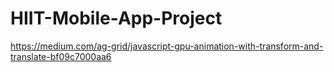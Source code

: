 # HIIT-Mobile-App-Project
https://medium.com/ag-grid/javascript-gpu-animation-with-transform-and-translate-bf09c7000aa6